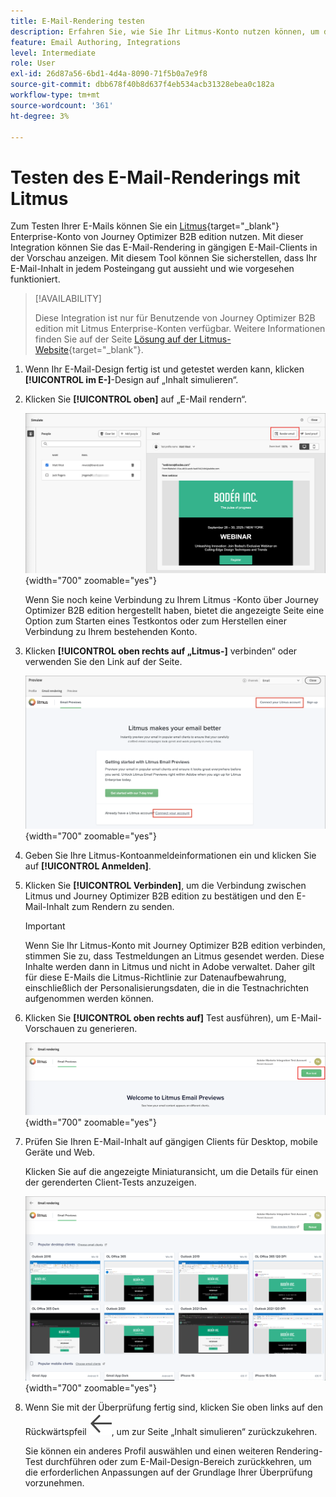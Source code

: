 ```yaml
---
title: E-Mail-Rendering testen
description: Erfahren Sie, wie Sie Ihr Litmus-Konto nutzen können, um das Rendering für E-Mails in Journey Optimizer B2B edition zu testen.
feature: Email Authoring, Integrations
level: Intermediate
role: User
exl-id: 26d87a56-6bd1-4d4a-8090-71f5b0a7e9f8
source-git-commit: dbb678f40b8d637f4eb534acb31328ebea0c182a
workflow-type: tm+mt
source-wordcount: '361'
ht-degree: 3%

---
```


# Testen des E-Mail-Renderings mit Litmus

Zum Testen Ihrer E-Mails können Sie ein [Litmus](https://www.litmus.com/email-testing){target="_blank"} Enterprise-Konto von Journey Optimizer B2B edition nutzen. Mit dieser Integration können Sie das E-Mail-Rendering in gängigen E-Mail-Clients in der Vorschau anzeigen. Mit diesem Tool können Sie sicherstellen, dass Ihr E-Mail-Inhalt in jedem Posteingang gut aussieht und wie vorgesehen funktioniert.

>[!AVAILABILITY]
>
>Diese Integration ist nur für Benutzende von Journey Optimizer B2B edition mit Litmus Enterprise-Konten verfügbar. Weitere Informationen finden Sie auf der Seite [Lösung auf der Litmus-Website](https://www.litmus.com/solutions/esp/adobe-journey-optimizer){target="_blank"}.

1. Wenn Ihr E-Mail-Design fertig ist und getestet werden kann, klicken **[!UICONTROL im E-]**-Design auf „Inhalt simulieren“.

1. Klicken Sie **[!UICONTROL oben]** auf „E-Mail rendern“.

   ![Schaltfläche „E-Mail rendern](./assets/email-simulate-render-button.png){width="700" zoomable="yes"}

   Wenn Sie noch keine Verbindung zu Ihrem Litmus -Konto über Journey Optimizer B2B edition hergestellt haben, bietet die angezeigte Seite eine Option zum Starten eines Testkontos oder zum Herstellen einer Verbindung zu Ihrem bestehenden Konto.

1. Klicken **[!UICONTROL oben rechts auf „Litmus-]** verbinden“ oder verwenden Sie den Link auf der Seite.

   ![Verbinden Sie Ihr Litmus-Konto](./assets/email-simulate-render-litmus-connect.png){width="700" zoomable="yes"}

1. Geben Sie Ihre Litmus-Kontoanmeldeinformationen ein und klicken Sie auf **[!UICONTROL Anmelden]**.

1. Klicken Sie **[!UICONTROL Verbinden]**, um die Verbindung zwischen Litmus und Journey Optimizer B2B edition zu bestätigen und den E-Mail-Inhalt zum Rendern zu senden.

   >[!IMPORTANT]
   >
   >Wenn Sie Ihr Litmus-Konto mit Journey Optimizer B2B edition verbinden, stimmen Sie zu, dass Testmeldungen an Litmus gesendet werden. Diese Inhalte werden dann in Litmus und nicht in Adobe verwaltet. Daher gilt für diese E-Mails die Litmus-Richtlinie zur Datenaufbewahrung, einschließlich der Personalisierungsdaten, die in die Testnachrichten aufgenommen werden können.

1. Klicken Sie **[!UICONTROL oben rechts auf]** Test ausführen), um E-Mail-Vorschauen zu generieren.

   ![Führen Sie einen Litmus-Rendering-Test aus](./assets/email-simulate-render-litmus-run-test.png){width="700" zoomable="yes"}

1. Prüfen Sie Ihren E-Mail-Inhalt auf gängigen Clients für Desktop, mobile Geräte und Web.

   Klicken Sie auf die angezeigte Miniaturansicht, um die Details für einen der gerenderten Client-Tests anzuzeigen.

   ![Litmus-E-Mail-Vorschau](./assets/email-simulate-render-litmus-previews.png){width="700" zoomable="yes"}

1. Wenn Sie mit der Überprüfung fertig sind, klicken Sie oben links auf den Rückwärtspfeil ![Filtersymbol ein- oder ausblenden](../../assets/do-not-localize/icon_back-arrow.svg), um zur Seite „Inhalt simulieren“ zurückzukehren.

   Sie können ein anderes Profil auswählen und einen weiteren Rendering-Test durchführen oder zum E-Mail-Design-Bereich zurückkehren, um die erforderlichen Anpassungen auf der Grundlage Ihrer Überprüfung vorzunehmen.
